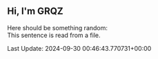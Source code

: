 ## Hi, I'm GRQZ
Here should be something random:  
This sentence is read from a file.


Last Update: 2024-09-30 00:46:43.770731+00:00
